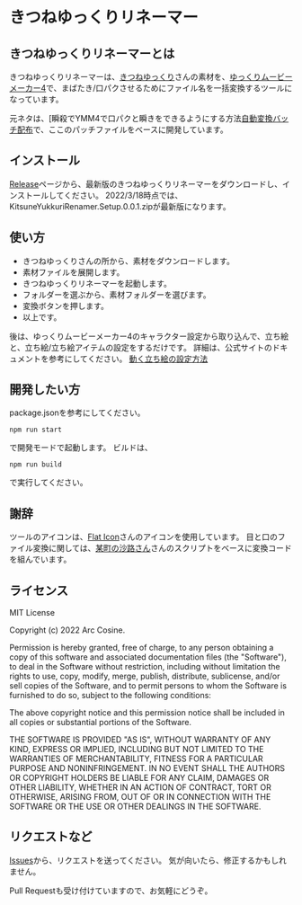 # きつねゆっくりリネーマー

## きつねゆっくりリネーマーとは

きつねゆっくりリネーマーは、[きつねゆっくり](http://www.nicotalk.com/charasozai_kt.html)さんの素材を、[ゆっくりムービーメーカー4](https://manjubox.net/ymm4/)で、まばたき/口パクさせるためにファイル名を一括変換するツールになっています。

元ネタは、[瞬殺でYMM4で口パクと瞬きをできるようにする方法[自動変換バッチ配布](https://note.com/maesato_1/n/n51eab09a7234)で、ここのパッチファイルをベースに開発しています。


## インストール

[Release](https://github.com/ArcCosine/KitsuneYukkuriRenamer/releases)ページから、最新版のきつねゆっくりリネーマーをダウンロードし、インストールしてください。
2022/3/18時点では、KitsuneYukkuriRenamer.Setup.0.0.1.zipが最新版になります。


## 使い方

- きつねゆっくりさんの所から、素材をダウンロードします。
- 素材ファイルを展開します。
- きつねゆっくりリネーマーを起動します。
- フォルダーを選ぶから、素材フォルダーを選びます。
- 変換ボタンを押します。
- 以上です。

後は、ゆっくりムービーメーカー4のキャラクター設定から取り込んで、立ち絵と、立ち絵/立ち絵アイテムの設定をするだけです。
詳細は、公式サイトのドキュメントを参考にしてください。
[動く立ち絵の設定方法](https://manjubox.net/ymm4/faq/%E7%AB%8B%E3%81%A1%E7%B5%B5%E6%A9%9F%E8%83%BD/%E5%8B%95%E3%81%8F%E7%AB%8B%E3%81%A1%E7%B5%B5%E3%81%AE%E8%A8%AD%E5%AE%9A%E6%96%B9%E6%B3%95/)

## 開発したい方

package.jsonを参考にしてください。

    npm run start

で開発モードで起動します。
ビルドは、

    npm run build

で実行してください。

## 謝辞

ツールのアイコンは、[Flat Icon](https://www.flaticon.com/free-icons/tools)さんのアイコンを使用しています。
目と口のファイル変換に関しては、[某町の沙路さん](https://note.com/maesato_1)さんのスクリプトをベースに変換コードを組んでいます。


## ライセンス

MIT License

Copyright (c) 2022 Arc Cosine.

Permission is hereby granted, free of charge, to any person obtaining a copy
of this software and associated documentation files (the "Software"), to deal
in the Software without restriction, including without limitation the rights
to use, copy, modify, merge, publish, distribute, sublicense, and/or sell
copies of the Software, and to permit persons to whom the Software is
furnished to do so, subject to the following conditions:

The above copyright notice and this permission notice shall be included in all
copies or substantial portions of the Software.

THE SOFTWARE IS PROVIDED "AS IS", WITHOUT WARRANTY OF ANY KIND, EXPRESS OR
IMPLIED, INCLUDING BUT NOT LIMITED TO THE WARRANTIES OF MERCHANTABILITY,
FITNESS FOR A PARTICULAR PURPOSE AND NONINFRINGEMENT. IN NO EVENT SHALL THE
AUTHORS OR COPYRIGHT HOLDERS BE LIABLE FOR ANY CLAIM, DAMAGES OR OTHER
LIABILITY, WHETHER IN AN ACTION OF CONTRACT, TORT OR OTHERWISE, ARISING FROM,
OUT OF OR IN CONNECTION WITH THE SOFTWARE OR THE USE OR OTHER DEALINGS IN THE
SOFTWARE.

## リクエストなど

[Issues](https://github.com/ArcCosine/KitsuneYukkuriRenamer/issues)から、リクエストを送ってください。
気が向いたら、修正するかもしれません。

Pull Requestも受け付けていますので、お気軽にどうぞ。